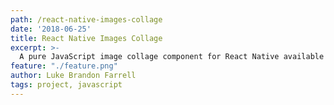 ```yaml
---
path: /react-native-images-collage
date: '2018-06-25'
title: React Native Images Collage
excerpt: >-
  A pure JavaScript image collage component for React Native available free under the MIT license.
feature: "./feature.png"
author: Luke Brandon Farrell
tags: project, javascript
---
```

